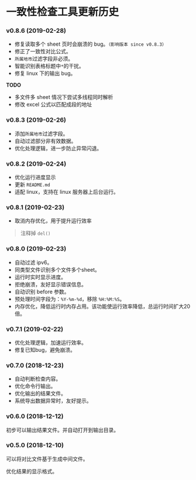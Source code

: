 # 一致性检查工具更新历史

### v0.8.6 (2019-02-28)

- 修复读取多个 sheet 页时会崩溃的 bug。`（影响版本 since v0.8.3）`
- 修正了一致性对比公式。
- `所属地市`过滤字段非必须。
- 智能识别表格标题中`*`的干扰。
- 修复 linux 下的输出 bug。

**TODO**

- 多文件多 sheet 情况下尝试多线程同时解析
- 修改 excel 公式以匹配成段的地址


### v0.8.3 (2019-02-26)

- 添加`所属地市`过滤字段。
- 自动过滤部分非有效数据。
- 优化处理逻辑，进一步防止异常闪退。

### v0.8.2 (2019-02-24)

- 优化运行进度显示
- 更新 `README.md`
- 适配 linux，支持在 linux 服务器上后台运行。

### v0.8.1 (2019-02-23)

- 取消内存优化，用于提升运行效率
> 注释掉 `del()`

### v0.8.0 (2019-02-23)

- 自动过滤 ipv6。
- 同类型文件识别多个文件多个sheet。
- 运行时实时显示进度。
- 拒绝崩溃，友好显示错误信息。
- 自动识别 before 参数。
- 预处理时间字段为：`%Y-%m-%d`，移除 `%H:%M:%S`。
- 内存优化，降低运行时内存占用。该功能使运行效率降低，总运行时间扩大20倍。


### v0.7.1 (2019-02-22)

- 优化处理逻辑，加速运行效率。
- 修复已知bug，避免崩溃。

### v0.7.0 (2018-12-23)

- 自动判断检查内容。
- 优化命令行输出。
- 优化输出的结果文件。
- 系统导出数据异常时，友好提示。

### v0.6.0 (2018-12-12)

初步可以输出结果文件。并自动打开到输出目录。

### v0.5.0 (2018-12-10)

可以将对比文件基于生成中间文件。

优化结果的显示格式。